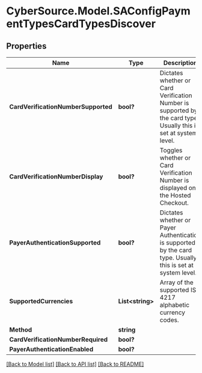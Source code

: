 # CyberSource.Model.SAConfigPaymentTypesCardTypesDiscover
## Properties

Name | Type | Description | Notes
------------ | ------------- | ------------- | -------------
**CardVerificationNumberSupported** | **bool?** | Dictates whether or Card Verification Number is supported by the card type. Usually this is set at system level. | [optional] 
**CardVerificationNumberDisplay** | **bool?** | Toggles whether or Card Verification Number is displayed on the Hosted Checkout. | [optional] 
**PayerAuthenticationSupported** | **bool?** | Dictates whether or Payer Authentication is supported by the card type. Usually this is set at system level. | [optional] 
**SupportedCurrencies** | **List&lt;string&gt;** | Array of the supported  ISO 4217 alphabetic currency codes. | [optional] 
**Method** | **string** |  | [optional] 
**CardVerificationNumberRequired** | **bool?** |  | [optional] 
**PayerAuthenticationEnabled** | **bool?** |  | [optional] 

[[Back to Model list]](../README.md#documentation-for-models) [[Back to API list]](../README.md#documentation-for-api-endpoints) [[Back to README]](../README.md)

